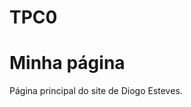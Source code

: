 # TPC0
<!DOCTYPE html>
<html lang="en">
<head>
    <meta charset="UTF-8">
    <title>Diogo</title>
</head>
<body>
    <h1>Minha página</h1>
    <p>Página principal do site de Diogo Esteves.</p>
</body>
</html>
